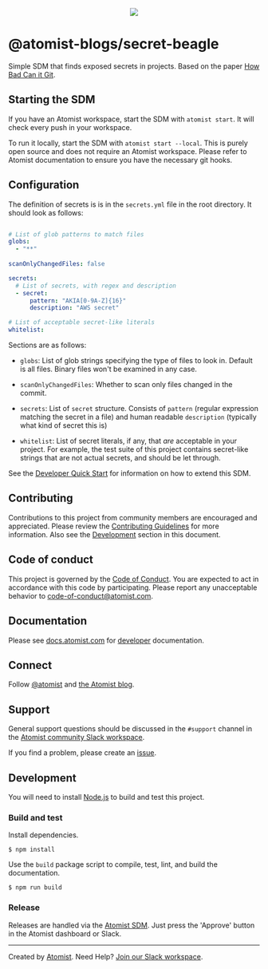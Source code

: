 <p align="center">
  <img src="https://images.atomist.com/sdm/SDM-Logo-Dark.png">
</p>

# @atomist-blogs/secret-beagle

Simple SDM that finds exposed secrets in projects. Based on 
the paper [How Bad Can it Git](https://www.ndss-symposium.org/wp-content/uploads/2019/02/ndss2019_04B-3_Meli_paper.pdf).

[atomist-doc]: https://docs.atomist.com/ (Atomist Documentation)

## Starting the SDM

If you have an Atomist workspace, start the SDM with `atomist start`. It will check every
push in your workspace.

To run it locally, start the SDM with `atomist start --local`. This is purely open source
and does not require an Atomist workspace. Please refer to Atomist documentation
to ensure you have the necessary git hooks.

## Configuration

The definition of secrets is is in the `secrets.yml` file in the root directory. It should
look as follows:

```yaml

# List of glob patterns to match files
globs:
  - "**"
  
scanOnlyChangedFiles: false

secrets:
  # List of secrets, with regex and description
  - secret:
      pattern: "AKIA[0-9A-Z]{16}"
      description: "AWS secret"

# List of acceptable secret-like literals
whitelist:
```

Sections are as follows:
- `globs`: List of glob strings specifying the type of files to look in. Default is all files.
Binary files won't be examined in any case.

- `scanOnlyChangedFiles`: Whether to scan only files changed in the commit.
- `secrets`: List of `secret` structure. Consists of `pattern` (regular expression matching the secret
in a file) and human readable `description` (typically what kind of secret this is)
- `whitelist`: List of secret literals, if any, that _are_ acceptable in your project.
For example, the test suite of this project contains secret-like strings that are not
actual secrets, and should be let through.

See the [Developer Quick Start][atomist-quick] for information on how to extend this
SDM.

[atomist-quick]: https://docs.atomist.com/quick-start/ (Atomist - Developer Quick Start)

## Contributing

Contributions to this project from community members are encouraged
and appreciated. Please review the [Contributing
Guidelines](CONTRIBUTING.md) for more information. Also see the
[Development](#development) section in this document.

## Code of conduct

This project is governed by the [Code of
Conduct](CODE_OF_CONDUCT.md). You are expected to act in accordance
with this code by participating. Please report any unacceptable
behavior to code-of-conduct@atomist.com.

## Documentation

Please see [docs.atomist.com][atomist-doc] for
[developer][atomist-doc-sdm] documentation.

[atomist-doc-sdm]: https://docs.atomist.com/developer/sdm/ (Atomist Documentation - SDM Developer)

## Connect

Follow [@atomist][atomist-twitter] and [the Atomist blog][atomist-blog].

[atomist-twitter]: https://twitter.com/atomist (Atomist on Twitter)
[atomist-blog]: https://blog.atomist.com/ (The Official Atomist Blog)

## Support

General support questions should be discussed in the `#support`
channel in the [Atomist community Slack workspace][slack].

If you find a problem, please create an [issue][].

[issue]: https://github.com/atomist-seeds/empty-sdm/issues

## Development

You will need to install [Node.js][node] to build and test this
project.

[node]: https://nodejs.org/ (Node.js)

### Build and test

Install dependencies.

```
$ npm install
```

Use the `build` package script to compile, test, lint, and build the
documentation.

```
$ npm run build
```

### Release

Releases are handled via the [Atomist SDM][atomist-sdm].  Just press
the 'Approve' button in the Atomist dashboard or Slack.

[atomist-sdm]: https://github.com/atomist/atomist-sdm (Atomist Software Delivery Machine)

---

Created by [Atomist][atomist].
Need Help?  [Join our Slack workspace][slack].

[atomist]: https://atomist.com/ (Atomist - How Teams Deliver Software)
[slack]: https://join.atomist.com/ (Atomist Community Slack)
